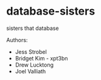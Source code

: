 # database-sisters
sisters that database

Authors:
* Jess Strobel
* Bridget Kim - xpt3bn
* Drew Lucktong
* Joel Valliath



